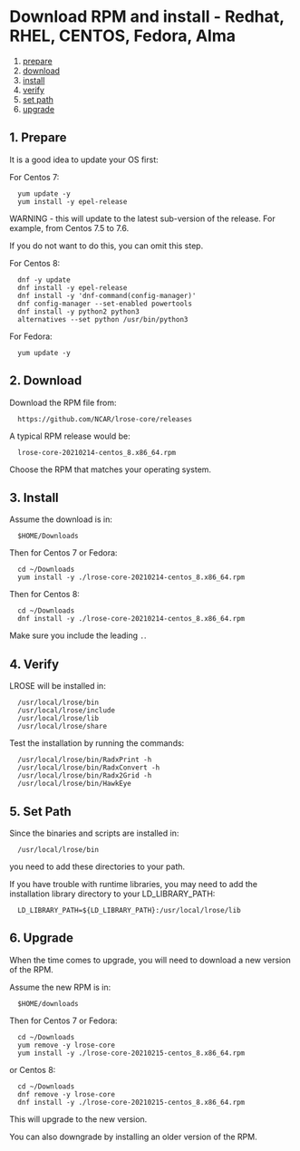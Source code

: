# Download RPM and install - Redhat, RHEL, CENTOS, Fedora, Alma

1. [prepare](#prepare)
2. [download](#download)
3. [install](#install)
4. [verify](#verify)
5. [set path](#set_path)
6. [upgrade](#upgrade)

<a name="prepare"/>

## 1. Prepare

It is a good idea to update your OS first:

For Centos 7:

```
  yum update -y
  yum install -y epel-release
```

WARNING - this will update to the latest sub-version of the release.
For example, from Centos 7.5 to 7.6.

If you do not want to do this, you can omit this step.

For Centos 8:

```
  dnf -y update
  dnf install -y epel-release
  dnf install -y 'dnf-command(config-manager)'
  dnf config-manager --set-enabled powertools
  dnf install -y python2 python3
  alternatives --set python /usr/bin/python3
```

For Fedora:

```
  yum update -y
```

<a name="download"/>

## 2. Download

Download the RPM file from:

```
  https://github.com/NCAR/lrose-core/releases
```

A typical RPM release would be:

```
  lrose-core-20210214-centos_8.x86_64.rpm
```

Choose the RPM that matches your operating system.

<a name="install"/>

## 3. Install

Assume the download is in:

```
  $HOME/Downloads
```

Then for Centos 7 or Fedora:

```
  cd ~/Downloads
  yum install -y ./lrose-core-20210214-centos_8.x86_64.rpm
```

Then for Centos 8:

```
  cd ~/Downloads
  dnf install -y ./lrose-core-20210214-centos_8.x86_64.rpm
```

Make sure you include the leading ```.```.

<a name="verify"/>

## 4. Verify

LROSE will be installed in:

```
  /usr/local/lrose/bin
  /usr/local/lrose/include
  /usr/local/lrose/lib
  /usr/local/lrose/share
```

Test the installation by running the commands:

```
  /usr/local/lrose/bin/RadxPrint -h
  /usr/local/lrose/bin/RadxConvert -h
  /usr/local/lrose/bin/Radx2Grid -h
  /usr/local/lrose/bin/HawkEye
```

<a name="set_path"/>

## 5. Set Path

Since the binaries and scripts are installed in:

```
  /usr/local/lrose/bin
```

you need to add these directories to your path.

If you have trouble with runtime libraries, you may need to add the
installation library directory to your LD_LIBRARY_PATH:

```
  LD_LIBRARY_PATH=${LD_LIBRARY_PATH}:/usr/local/lrose/lib
```

<a name="upgrade"/>

## 6. Upgrade

When the time comes to upgrade, you will need to download a new version of the RPM.

Assume the new RPM is in:

```
  $HOME/downloads
```

Then for Centos 7 or Fedora:

```
  cd ~/Downloads
  yum remove -y lrose-core
  yum install -y ./lrose-core-20210215-centos_8.x86_64.rpm
```

or Centos 8:

```
  cd ~/Downloads
  dnf remove -y lrose-core
  dnf install -y ./lrose-core-20210215-centos_8.x86_64.rpm
```

This will upgrade to the new version.

You can also downgrade by installing an older version of the RPM.

